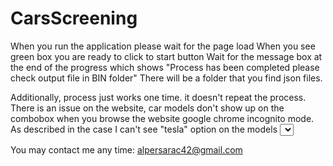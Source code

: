 # CarsScreening

When you run the application please wait for the page load
When you see green box you are ready to click to start button
Wait for the message box at the end of the progress which shows "Process has been completed please check output file in BIN folder"
There will be a folder that you find json files.


Additionally, process just works one time. it doesn't repeat the process.
There is an issue on the website, car models don't show up on the combobox when you browse the website google chrome incognito mode. As described in the case
I can't see "tesla" option on the models <select option> hence I choose "ford" instead.

You may contact me any time: alpersarac42@gmail.com
